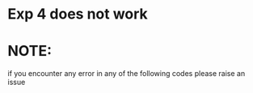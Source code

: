 # Exp 4 does not work 

# NOTE:
 if you encounter any error in any of the following codes please raise an issue